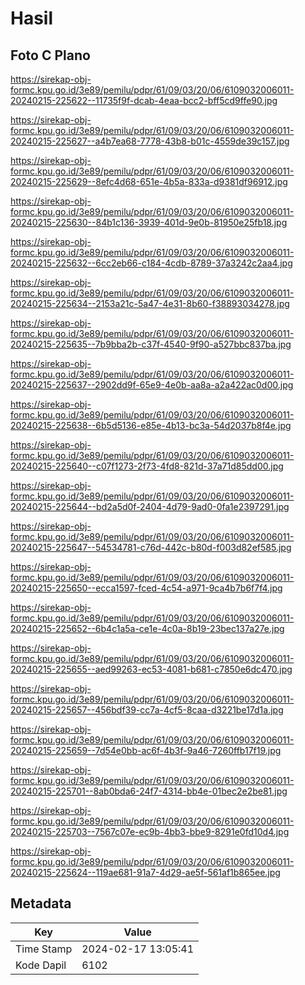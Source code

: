 # Hasil

## Foto C Plano

https://sirekap-obj-formc.kpu.go.id/3e89/pemilu/pdpr/61/09/03/20/06/6109032006011-20240215-225622--11735f9f-dcab-4eaa-bcc2-bff5cd9ffe90.jpg

https://sirekap-obj-formc.kpu.go.id/3e89/pemilu/pdpr/61/09/03/20/06/6109032006011-20240215-225627--a4b7ea68-7778-43b8-b01c-4559de39c157.jpg

https://sirekap-obj-formc.kpu.go.id/3e89/pemilu/pdpr/61/09/03/20/06/6109032006011-20240215-225629--8efc4d68-651e-4b5a-833a-d9381df96912.jpg

https://sirekap-obj-formc.kpu.go.id/3e89/pemilu/pdpr/61/09/03/20/06/6109032006011-20240215-225630--84b1c136-3939-401d-9e0b-81950e25fb18.jpg

https://sirekap-obj-formc.kpu.go.id/3e89/pemilu/pdpr/61/09/03/20/06/6109032006011-20240215-225632--6cc2eb66-c184-4cdb-8789-37a3242c2aa4.jpg

https://sirekap-obj-formc.kpu.go.id/3e89/pemilu/pdpr/61/09/03/20/06/6109032006011-20240215-225634--2153a21c-5a47-4e31-8b60-f38893034278.jpg

https://sirekap-obj-formc.kpu.go.id/3e89/pemilu/pdpr/61/09/03/20/06/6109032006011-20240215-225635--7b9bba2b-c37f-4540-9f90-a527bbc837ba.jpg

https://sirekap-obj-formc.kpu.go.id/3e89/pemilu/pdpr/61/09/03/20/06/6109032006011-20240215-225637--2902dd9f-65e9-4e0b-aa8a-a2a422ac0d00.jpg

https://sirekap-obj-formc.kpu.go.id/3e89/pemilu/pdpr/61/09/03/20/06/6109032006011-20240215-225638--6b5d5136-e85e-4b13-bc3a-54d2037b8f4e.jpg

https://sirekap-obj-formc.kpu.go.id/3e89/pemilu/pdpr/61/09/03/20/06/6109032006011-20240215-225640--c07f1273-2f73-4fd8-821d-37a71d85dd00.jpg

https://sirekap-obj-formc.kpu.go.id/3e89/pemilu/pdpr/61/09/03/20/06/6109032006011-20240215-225644--bd2a5d0f-2404-4d79-9ad0-0fa1e2397291.jpg

https://sirekap-obj-formc.kpu.go.id/3e89/pemilu/pdpr/61/09/03/20/06/6109032006011-20240215-225647--54534781-c76d-442c-b80d-f003d82ef585.jpg

https://sirekap-obj-formc.kpu.go.id/3e89/pemilu/pdpr/61/09/03/20/06/6109032006011-20240215-225650--ecca1597-fced-4c54-a971-9ca4b7b6f7f4.jpg

https://sirekap-obj-formc.kpu.go.id/3e89/pemilu/pdpr/61/09/03/20/06/6109032006011-20240215-225652--6b4c1a5a-ce1e-4c0a-8b19-23bec137a27e.jpg

https://sirekap-obj-formc.kpu.go.id/3e89/pemilu/pdpr/61/09/03/20/06/6109032006011-20240215-225655--aed99263-ec53-4081-b681-c7850e6dc470.jpg

https://sirekap-obj-formc.kpu.go.id/3e89/pemilu/pdpr/61/09/03/20/06/6109032006011-20240215-225657--456bdf39-cc7a-4cf5-8caa-d3221be17d1a.jpg

https://sirekap-obj-formc.kpu.go.id/3e89/pemilu/pdpr/61/09/03/20/06/6109032006011-20240215-225659--7d54e0bb-ac6f-4b3f-9a46-7260ffb17f19.jpg

https://sirekap-obj-formc.kpu.go.id/3e89/pemilu/pdpr/61/09/03/20/06/6109032006011-20240215-225701--8ab0bda6-24f7-4314-bb4e-01bec2e2be81.jpg

https://sirekap-obj-formc.kpu.go.id/3e89/pemilu/pdpr/61/09/03/20/06/6109032006011-20240215-225703--7567c07e-ec9b-4bb3-bbe9-8291e0fd10d4.jpg

https://sirekap-obj-formc.kpu.go.id/3e89/pemilu/pdpr/61/09/03/20/06/6109032006011-20240215-225624--119ae681-91a7-4d29-ae5f-561af1b865ee.jpg


## Metadata

| Key        | Value               |
| ---------- | ------------------- |
| Time Stamp | 2024-02-17 13:05:41 |
| Kode Dapil | 6102                |



